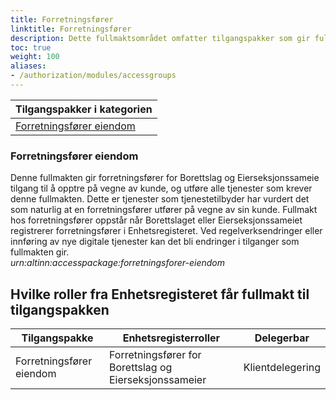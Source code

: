 ```yaml
---
title: Forretningsfører
linktitle: Forretningsfører
description: Dette fullmaktsområdet omfatter tilgangspakker som gir fullmakter til tjenester og ressurser som er aktuelle for forretningsførere å benytte på vegne av kunder. Ved regelverksendringer eller innføring av nye digitale tjenester kan det bli endringer i tilganger som fullmaktene gir.
toc: true
weight: 100
aliases:
- /authorization/modules/accessgroups
---
```


|**Tilgangspakker i kategorien**|
|---|
|[Forretningsfører eiendom](#forretningsforer-eiendom)|


### Forretningsfører eiendom
Denne fullmakten gir forretningsfører for Borettslag og Eierseksjonssameie tilgang til å opptre på vegne av kunde, og utføre alle tjenester som krever denne fullmakten. Dette er tjenester som tjenestetilbyder har vurdert det som naturlig at en forretningsfører utfører på vegne av sin kunde. Fullmakt hos forretningsfører oppstår når Borettslaget eller Eierseksjonssameiet registrerer forretningsfører i Enhetsregisteret. Ved regelverksendringer eller innføring av nye digitale tjenester kan det bli endringer i tilganger som fullmakten gir.  
*urn:altinn:accesspackage:forretningsforer-eiendom*


## Hvilke roller fra Enhetsregisteret får fullmakt til tilgangspakken
|**Tilgangspakke**|**Enhetsregisterroller**|**Delegerbar**|
|---|---|---|
|Forretningsfører eiendom|Forretningsfører for Borettslag og Eierseksjonssameier|Klientdelegering|